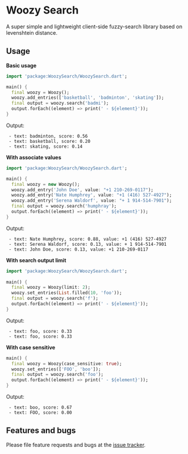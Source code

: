 # Woozy Search

A super simple and lightweight client-side fuzzy-search library based on levenshtein distance. 

## Usage

**Basic usage**

```dart
import 'package:WoozySearch/WoozySearch.dart';

main() {
  final woozy = Woozy();
  woozy.add_entries(['basketball', 'badminton', 'skating']);
  final output = woozy.search('badmi');
  output.forEach((element) => print(' - ${element}'));
}
```

Output:

```text
 - text: badminton, score: 0.56
 - text: basketball, score: 0.20
 - text: skating, score: 0.14
```

**With associate values**

```dart
import 'package:WoozySearch/WoozySearch.dart';

main() {
  final woozy = new Woozy();
  woozy.add_entry('John Doe', value: "+1 210-269-0117");
  woozy.add_entry('Nate Humphrey', value: "+1 (416) 527-4927");
  woozy.add_entry('Serena Waldorf', value: "+ 1 914-514-7901");
  final output = woozy.search('humphray');
  output.forEach((element) => print(' - ${element}'));
}
```

Output:

```text
 - text: Nate Humphrey, score: 0.88, value: +1 (416) 527-4927
 - text: Serena Waldorf, score: 0.13, value: + 1 914-514-7901
 - text: John Doe, score: 0.13, value: +1 210-269-0117
```

**With search output limit**

```dart
import 'package:WoozySearch/WoozySearch.dart';
  
main() {
  final woozy = Woozy(limit: 2);
  woozy.set_entries(List.filled(10, 'foo'));
  final output = woozy.search('f');
  output.forEach((element) => print(' - ${element}'));
}
```

Output:

```text
 - text: foo, score: 0.33
 - text: foo, score: 0.33
```

**With case sensitive**

```dart
main() {
  final woozy = Woozy(case_sensitive: true);
  woozy.set_entries(['FOO', 'boo']);
  final output = woozy.search('foo');
  output.forEach((element) => print(' - ${element}'));
}
```

Output:

```text
 - text: boo, score: 0.67
 - text: FOO, score: 0.00
```

## Features and bugs

Please file feature requests and bugs at the [issue tracker][tracker].

[tracker]: https://github.com/IvoriApp/woozy-search/issues
